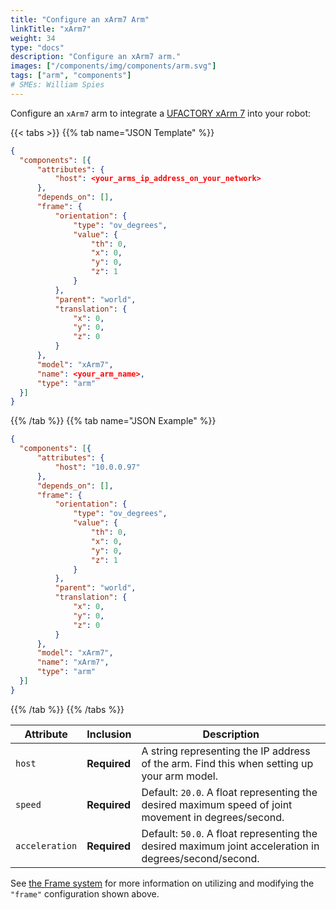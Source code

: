 ```yaml
---
title: "Configure an xArm7 Arm"
linkTitle: "xArm7"
weight: 34
type: "docs"
description: "Configure an xArm7 arm."
images: ["/components/img/components/arm.svg"]
tags: ["arm", "components"]
# SMEs: William Spies
---
```


Configure an `xArm7` arm to integrate a [UFACTORY xArm 7](https://www.ufactory.cc/product-page/ufactory-xarm-7) into your robot:

{{< tabs >}}
{{% tab name="JSON Template" %}}

```json {class="line-numbers linkable-line-numbers"}
{
  "components": [{
      "attributes": {
          "host": <your_arms_ip_address_on_your_network>
      },
      "depends_on": [],
      "frame": {
          "orientation": {
              "type": "ov_degrees",
              "value": {
                  "th": 0,
                  "x": 0,
                  "y": 0,
                  "z": 1
              }
          },
          "parent": "world",
          "translation": {
              "x": 0,
              "y": 0,
              "z": 0
          }
      },
      "model": "xArm7",
      "name": <your_arm_name>,
      "type": "arm"
  }]
}
```

{{% /tab %}}
{{% tab name="JSON Example" %}}

```json {class="line-numbers linkable-line-numbers"}
{
  "components": [{
      "attributes": {
          "host": "10.0.0.97"
      },
      "depends_on": [],
      "frame": {
          "orientation": {
              "type": "ov_degrees",
              "value": {
                  "th": 0,
                  "x": 0,
                  "y": 0,
                  "z": 1
              }
          },
          "parent": "world",
          "translation": {
              "x": 0,
              "y": 0,
              "z": 0
          }
      },
      "model": "xArm7",
      "name": "xArm7",
      "type": "arm"
  }]
}
```

{{% /tab %}}
{{% /tabs %}}

| Attribute | Inclusion | Description |
| ----------- | -------------- | --------------  |
| `host`  | **Required** | A string representing the IP address of the arm. Find this when setting up your arm model. |
| `speed` | **Required** | Default: `20.0`. A float representing the desired maximum speed of joint movement in degrees/second. |
| `acceleration`  | **Required** | Default: `50.0`. A float representing the desired maximum joint acceleration in degrees/second/second. |

See [the Frame system](/services/frame-system) for more information on utilizing and modifying the `"frame"` configuration shown above.
